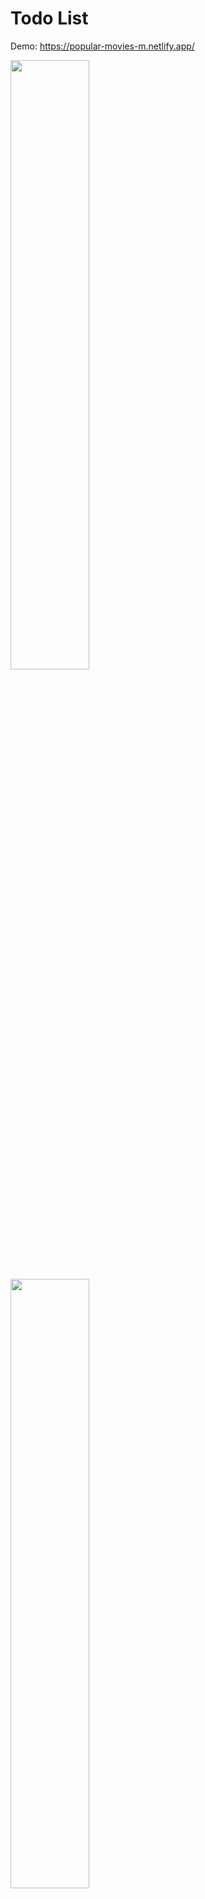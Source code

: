 # Todo List 
Demo: https://popular-movies-m.netlify.app/

<img  width='50%' src="https://user-images.githubusercontent.com/82476871/167487699-ae35a7ab-f9f9-42e1-8cff-2c2475bda320.png" >

<img  width='50%' src="https://user-images.githubusercontent.com/82476871/167487795-c1ad77fd-3d08-4b59-b0d0-60894a83bcb5.png" >

<img  width='50%' src="https://user-images.githubusercontent.com/82476871/167491952-5062a419-e084-4119-a666-66a5c59a5537.png" >

<img  width='50%' src="https://user-images.githubusercontent.com/82476871/167492056-e0a30f95-e124-4831-9878-7fa71145e9bb.png" >


